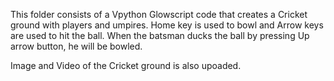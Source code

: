 This folder consists of a Vpython Glowscript code that creates a Cricket ground with players and umpires. Home key is used to bowl and Arrow keys are used to hit the ball. When the batsman ducks the ball by pressing Up arrow button, he will be bowled.

Image and Video of the Cricket ground is also upoaded.
